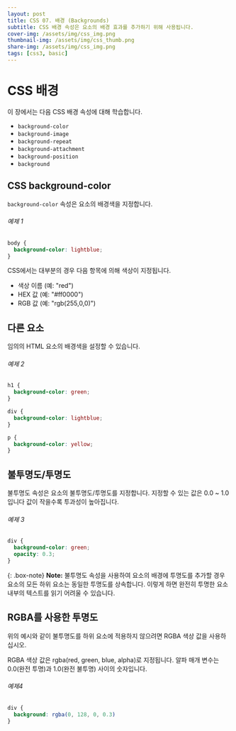 ```yaml
---
layout: post
title: CSS 07. 배경 (Backgrounds)
subtitle: CSS 배경 속성은 요소의 배경 효과를 추가하기 위해 사용됩니다. 
cover-img: /assets/img/css_img.png
thumbnail-img: /assets/img/css_thumb.png
share-img: /assets/img/css_img.png
tags: [css3, basic]
---
```


# CSS 배경

이 장에서는 다음 CSS 배경 속성에 대해 학습합니다.

+ ```background-color```
+ ```background-image```
+ ```background-repeat```
+ ```background-attachment```
+ ```background-position```
+ ```background```

## CSS background-color

```background-color``` 속성은 요소의 배경색을 지정합니다.

###### 예제 1

```css
body {
  background-color: lightblue;
}
```

CSS에서는 대부분의 경우 다음 항목에 의해 색상이 지정됩니다.

+ 색상 이름 (예: "red")
+ HEX 값 (예: "#ff0000")
+ RGB 값 (예: "rgb(255,0,0)")

## 다른 요소

임의의 HTML 요소의 배경색을 설정할 수 있습니다.

###### 예제 2

```css
h1 {
  background-color: green;
}

div {
  background-color: lightblue;
}

p {
  background-color: yellow;
}
```

## 불투명도/투명도

불투명도 속성은 요소의 불투명도/투명도를 지정합니다. 지정할 수 있는 값은 0.0 ~ 1.0입니다 값이 작을수록 투과성이 높아집니다.

###### 예제 3

```css
div {
  background-color: green;
  opacity: 0.3;
}
```

{: .box-note}
**Note:** 불투명도 속성을 사용하여 요소의 배경에 투명도를 추가할 경우 요소의 모든 하위 요소는 동일한 투명도를 상속합니다. 이렇게 하면 완전히 투명한 요소 내부의 텍스트를 읽기 어려울 수 있습니다.

## RGBA를 사용한 투명도

위의 예시와 같이 불투명도를 하위 요소에 적용하지 않으려면 RGBA 색상 값을 사용하십시오.

RGBA 색상 값은 rgba(red, green, blue, alpha)로 지정됩니다. 알파 매개 변수는 0.0(완전 투명)과 1.0(완전 불투명) 사이의 숫자입니다.

###### 예제4

```css
div {
  background: rgba(0, 128, 0, 0.3) 
}
```
